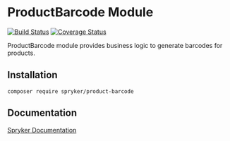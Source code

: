 # ProductBarcode Module
[![Build Status](https://travis-ci.org/spryker/product-barcode.svg)](https://travis-ci.org/spryker/product-barcode)
[![Coverage Status](https://coveralls.io/repos/github/spryker/product-barcode/badge.svg)](https://coveralls.io/github/spryker/product-barcode)

ProductBarcode module provides business logic to generate barcodes for products.

## Installation

```
composer require spryker/product-barcode
```

## Documentation

[Spryker Documentation](https://academy.spryker.com/developing_with_spryker/module_guide/modules.html)

